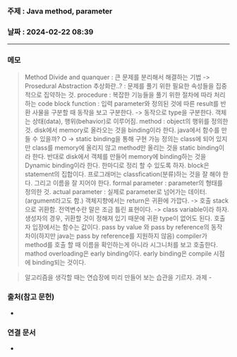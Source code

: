 ### 주제 : Java method, parameter

### 날짜 : 2024-02-22 08:39
----
### 메모
> Method
> Divide and quanquer : 큰 문제를 분리해서 해결하는 기법 -> Prosedural Abstraction
> 추상화란..? : 문제를 풀기 위한 필요한 속성들을 집중적으로 집약하는 것.
> procedure : 복잡한 기능들을 풀기 위한 절차에 따라 처리하는 code block
> function : 입력 parameter와 정의된 것에 따른 result를 반환
> 사물을 구분할 때 동작을 보고 구분한다. -> 동작으로 type을 구분한다.
> 객체는 상태(data), 행위(behavior)로 이루어짐.
> method : object의 행위를 정의한 것.
> disk에서 memory로 올라오는 것을 binding이라 한다.
> java에서 함수를 만들 수 있을까? O -> static binding을 통해 구현 가능
> 정의는 class에 되어 있지만 class를 memory에 올리지 않고 method만 올리는 것을 static binding이라 한다. 
> 반대로 disk에서 객체를 만들어 memory에 binding하는 것을 Dynamic binding이라 한다.
> 한마디로 정리 할 수 있도록 하자.
> block은 statement의 집합이다.
> 프로그래머는 classfication(분류)하는 것을 잘 해야 한다. 그리고 이름을 잘 지어야 한다.
> formal parameter : parameter의 형태를 정의한 것.
> actual parameter : 실제로 parameter로 넘어가는 데이터. (argument라고도 함.)
> 객체지향에서는 return은 귀환에 가깝다. -> 호출 stack으로 귀환함.
> 전역변수란 말은 조금 틀린 표현이다. -> class variable이라 하자.
> 생성자의 경우, 귀환할 것이 정해져 있기 때문에 귀환 type이 없어도 된다.
> 호출자 입장에서는 함수는 값이다.
> pass by value 와 pass by reference의 동작 차이(하지만 java는 pass by reference를 지원하지 않음)
> compiler가 method를 호출 할 때 이름을 확인하는게 아니라 시그니처를 보고 호출한다.
> mathod overloading은 early binding이다.
> early binding은 compile 시점에 binding되는 것이다.

> 알고리즘을 생각할 때는 연습장에 미리 만들어 보는 습관을 기르자.
> 과제 - 
### 출처(참고 문헌)  
- 

### 연결 문서
- 
